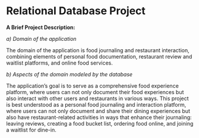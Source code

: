 # Relational Database Project

**A Brief Project Description:**

*a) Domain of the application*

The domain of the application is food journaling and restaurant interaction, combining elements of personal food documentation, restaurant review and waitlist platforms, and online food services. 

*b) Aspects of the domain modeled by the database*

The application’s goal is to serve as a comprehensive food experience platform, where users can not only document their food experiences but also interact with other users and restaurants in various ways. This project is best understood as a personal food journaling and interaction platform, where users can not only document and share their dining experiences but also have restaurant-related activities in ways that enhance their journaling: leaving reviews, creating a food bucket list, ordering food online, and joining a waitlist for dine-in.
